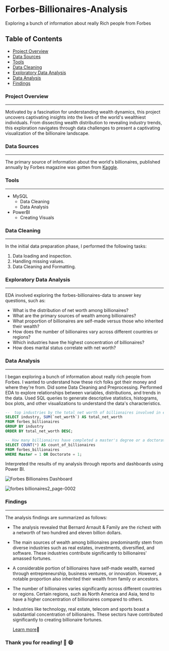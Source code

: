# Forbes-Billionaires-Analysis
Exploring a bunch of information about really Rich people from Forbes


## Table of Contents
- [Project Overview](#project-overview)
- [Data Sources](#data-sources)
- [Tools](#tools)
- [Data Cleaning](#data-cleaning)
- [Exploratory Data Analysis](#exploratory-data-analysis)
- [Data Analysis](#data-analysis)
- [Findings](#findings)

### Project Overview
---
Motivated by a fascination for understanding wealth dynamics, this project uncovers captivating insights into the lives of the world's wealthiest individuals. 
From dissecting wealth distribution to revealing industry trends, this exploration navigates through data challenges to present a captivating visualization of the billionaire landscape.

### Data Sources
---
The primary source of information about the world's billionaires, published annually by Forbes magazine was gotten from [Kaggle](kaagle.com).

### Tools
---
- MySQL
  - Data Cleaning
  - Data Analysis
- PowerBI
  - Creating Visuals

### Data Cleaning
---
In the initial data preparation phase, I performed the following tasks:
1. Data loading and inspection.
2. Handling missing values.
3. Data Cleaning and Formatting.

### Exploratory Data Analysis
---

EDA involved exploring the forbes-billionaires-data to answer key questions, such as:
- What is the distribution of net worth among billionaires?
- What are the primary sources of wealth among billionaires?
- What proportion of billionaires are self-made versus those who inherited their wealth?
- How does the number of billionaires vary across different countries or regions?
- Which industries have the highest concentration of billionaires?
- How does marital status correlate with net worth?

### Data Analysis
---
I began exploring a bunch of information about really rich people from Forbes. I wanted to understand how these rich folks got their money and where they're from.
Did some Data Cleaning and Preprocessing.
Performed EDA to explore relationships between variables, distributions, and trends in the data.
Used SQL queries to generate descriptive statistics, histograms, box plots, and other visualizations to understand the data's characteristics.
```sql
--  top industries by the total net worth of billionaires involved in each industry?
SELECT industry, SUM(`net_worth`) AS total_net_worth
FROM forbes_billionaires
GROUP BY industry
ORDER BY total_net_worth DESC;

-- How many billionaires have completed a master's degree or a doctorate?
SELECT COUNT(*) AS count_of_billionaires
FROM forbes_billionaires
WHERE Master = 1 OR Doctorate = 1;
```
Interpreted the results of my analysis through reports and dashboards using Power BI.

![Forbes Billionaires Dashboard](https://github.com/chyonu/Forbes-Billionaires-Analysis/assets/91281098/9eea17f8-5175-46de-9106-529627092abe)

![forbes billionaires2_page-0002](https://github.com/chyonu/Forbes-Billionaires-Analysis/assets/91281098/ed0f05f2-a95d-4146-b390-faa4b33b98f3)


### Findings
---

The analysis findings are summarized as follows:
- The analysis revealed that Bernard Arnault & Family are the richest with a networth of two hundred and eleven billion dollars.
- The main sources of wealth among billionaires predominantly stem from diverse industries such as real estates, investments, diversified, and software.
  These industries contribute significantly to billionaires' amassed fortunes.
- A considerable portion of billionaires have self-made wealth, earned through entrepreneurship, business ventures, or innovation.
  However, a notable proportion also inherited their wealth from family or ancestors.
- The number of billionaires varies significantly across different countries or regions.
  Certain regions, such as North America and Asia, tend to have a higher concentration of billionaires compared to others.
- Industries like technology, real estate, telecom and sports boast a substantial concentration of billionaires.
  These sectors have contributed significantly to creating billionaire fortunes.

  [Learn more](https://app.powerbi.com/reportEmbed?reportId=56e166a1-79d9-412b-a783-7a8f897baf5a&autoAuth=true&ctid=a18d4da0-fa29-4ca0-80a3-dafe7e29cff3)💸

### Thank you for reading! 🤑 😄

